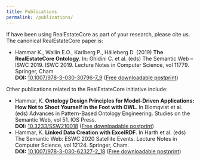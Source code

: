 ```yaml
---
title: Publications
permalink: /publications/
---
```


If have been using RealEstateCore as part of your research, please cite us. The canonical RealEstateCore paper is:

* Hammar K., Wallin E.O., Karlberg P., Hälleberg D. (2019) **The RealEstateCore Ontology**. In: Ghidini C. et al. (eds) The Semantic Web – ISWC 2019. ISWC 2019. Lecture Notes in Computer Science, vol 11779. Springer, Cham  
**DOI:** [10.1007/978-3-030-30796-7_9](https://doi.org/10.1007/978-3-030-30796-7_9) ([Free downloadable postprint](https://karlhammar.com/downloads/hammar2019realestatecore.pdf))

Other publications related to the RealEstateCore initiative include:

* Hammar, K. **Ontology Design Principles for Model-Driven Applications: How Not to Shoot Yourself in the Foot with OWL**. In Blomqvist et al. (eds) Advances in Pattern-Based Ontology Engineering. Studies on the Semantic Web, vol 51. IOS Press. <br />
**DOI:** [10.3233/SSW210018](https://doi.org/10.3233/SSW210018) ([Free downloadable postprint](https://karlhammar.com/downloads/hammar2021ontology.pdf))
* Hammar, K. **Linked Data Creation with ExcelRDF**. In Harth et al. (eds) The Semantic Web: ESWC 2020 Satellite Events. Lecture Notes in Computer Science, vol 12124. Springer, Cham.<br /> 
**DOI:** [10.1007/978-3-030-62327-2_18](https://doi.org/10.1007/978-3-030-62327-2_18) ([Free downloadable postprint](https://karlhammar.com/downloads/hammar2020linked.pdf))